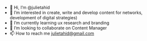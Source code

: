 - 👋 Hi, I’m @julietahid
- 👀 I’m interested in create, write and develop
content for networks, development of digital
strategies)
- 🌱 I’m currently learning ux research and branding
- 💞️ I’m looking to collaborate on Content Manager
- 📫 How to reach me julietahid@gmail.com

<!---
julietahid/julietahid is a ✨ special ✨ repository because its `README.md` (this file) appears on your GitHub profile.
You can click the Preview link to take a look at your changes.
--->
